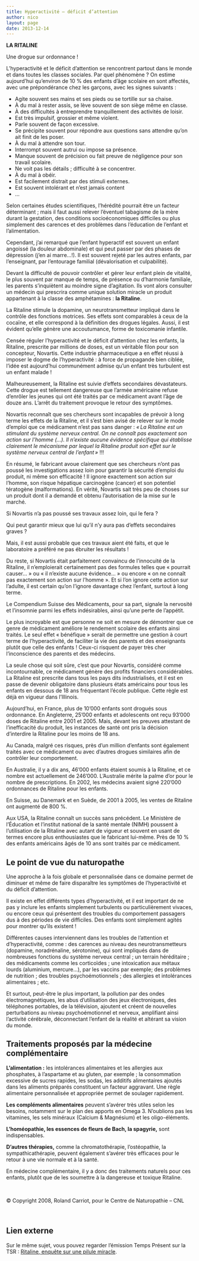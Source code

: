 ```yaml
---
title: Hyperactivité – déficit d’attention
author: nico
layout: page
date: 2013-12-14
---
```

**LA RITALINE**

Une drogue sur ordonnance !

L’hyperactivité et le déficit d’attention se rencontrent partout dans le monde et dans toutes les classes sociales. Par quel phénomène ? On estime aujourd’hui qu’environ de 10 % des enfants d’âge scolaire en sont affectés, avec une prépondérance chez les garçons, avec les signes suivants :

  * Agite souvent ses mains et ses pieds ou se tortille sur sa chaise.
  * À du mal à rester assis, se lève souvent de son siège même en classe.
  * À des difficultés à entreprendre tranquillement des activités de loisir.
  * Est très impulsif, grossier et même violent.
  * Parle souvent de façon excessive.
  * Se précipite souvent pour répondre aux questions sans attendre qu’on ait finit de les poser.
  * À du mal à attendre son tour.
  * Interrompt souvent autrui ou impose sa présence.
  * Manque souvent de précision ou fait preuve de négligence pour son travail scolaire.
  * Ne voit pas les détails ; difficulté à se concentrer.
  * À du mal à obéir.
  * Est facilement distrait par des stimuli externes.
  * Est souvent intolérant et n’est jamais content
  * …

Selon certaines études scientifiques, l’hérédité pourrait être un facteur déterminant ; mais il faut aussi relever l’éventuel tabagisme de la mère durant la gestation, des conditions socioéconomiques difficiles ou plus simplement des carences et des problèmes dans l’éducation de l’enfant et l’alimentation.

Cependant, j’ai remarqué que l’enfant hyperactif est souvent un enfant angoissé (la douleur abdominale) et qui peut passer par des phases de dépression (j’en ai marre…!). Il est souvent rejeté par les autres enfants, par l’enseignant, par l’entourage familial (dévalorisation et culpabilité).

Devant la difficulté de pouvoir contrôler et gérer leur enfant plein de vitalité, le plus souvent par manque de temps, de présence ou d’harmonie familiale, les parents s’inquiètent au moindre signe d’agitation. Ils vont alors consulter un médecin qui prescrira comme unique solution miracle un produit appartenant à la classe des amphétamines : **la Ritaline**.

La Ritaline stimule la dopamine, un neurotransmetteur impliqué dans le contrôle des fonctions motrices. Ses effets sont comparables à ceux de la cocaïne, et elle correspond à la définition des drogues légales. Aussi, il est évident qu’elle génère une accoutumance, forme de toxicomanie infantile.

Censée réguler l’hyperactivité et le déficit d’attention chez les enfants, la Ritaline, prescrite par millions de doses, est un véritable filon pour son concepteur, Novartis. Cette industrie pharmaceutique a en effet réussi à imposer le dogme de l’hyperactivité : à force de propagande bien ciblée, l’idée est aujourd’hui communément admise qu’un enfant très turbulent est un enfant malade !

Malheureusement, la Ritaline est suivie d’effets secondaires dévastateurs. Cette drogue est tellement dangereuse que l’armée américaine refuse d’enrôler les jeunes qui ont été traités par ce médicament avant l’âge de douze ans. L’arrêt du traitement provoque le retour des symptômes.

Novartis reconnaît que ses chercheurs sont incapables de prévoir à long terme les effets de la Ritaline, et il s’est bien avisé de relever sur le mode d’emploi que ce médicament n’est pas sans danger : *« La Ritaline est un stimulant du système nerveux central. On ne connaît pas exactement son action sur l’homme (…). Il n’existe aucune évidence spécifique qui établisse clairement le mécanisme par lequel la Ritaline produit son effet sur le système nerveux central de l’enfant »* !!!

En résumé, le fabricant avoue clairement que ses chercheurs n’ont pas poussé les investigations assez loin pour garantir la sécurité d’emploi du produit, ni même son efficacité ! Il ignore exactement son action sur l’homme, son risque hépatique carcinogène (cancer) et son potentiel tératogène (malformations). En vérité, Novartis sait très peu de choses sur un produit dont il a demandé et obtenu l’autorisation de la mise sur le marché.

Si Novartis n’a pas poussé ses travaux assez loin, qui le fera ?

Qui peut garantir mieux que lui qu’il n’y aura pas d’effets secondaires graves ?

Mais, il est aussi probable que ces travaux aient été faits, et que le laboratoire a préféré ne pas ébruiter les résultats !

Du reste, si Novartis était parfaitement convaincu de l’innocuité de la Ritaline, il n’emploierait certainement pas des formules telles que « pourrait causer… » ou « il n’existe aucune évidence… » ou encore « on ne connaît pas exactement son action sur l’homme ». Et si l’on ignore cette action sur l’adulte, il est certain qu’on l’ignore davantage chez l’enfant, surtout à long terme.

Le Compendium Suisse des Médicaments, pour sa part, signale la nervosité et l’insomnie parmi les effets indésirables, ainsi qu’une perte de l’appétit.

Le plus incroyable est que personne ne soit en mesure de démontrer que ce genre de médicament améliore le rendement scolaire des enfants ainsi traités. Le seul effet « bénéfique » serait de permettre une gestion à court terme de l’hyperactivité, de faciliter la vie des parents et des enseignants plutôt que celle des enfants ! Ceux-ci risquent de payer très cher l’inconscience des parents et des médecins.

La seule chose qui soit sûre, c’est que pour Novartis, considéré comme incontournable, ce médicament génère des profits financiers considérables. La Ritaline est prescrite dans tous les pays dits industrialisés, et il est en passe de devenir obligatoire dans plusieurs états américains pour tous les enfants en dessous de 18 ans fréquentant l’école publique. Cette règle est déjà en vigueur dans l’Illinois.

Aujourd’hui, en France, plus de 10’000 enfants sont drogués sous ordonnance. En Angleterre, 25’000 enfants et adolescents ont reçu 93’000 doses de Ritaline entre 2001 et 2005. Mais, devant les preuves attestant de l’inefficacité du produit, les instances de santé ont pris la décision d’interdire la Ritaline pour les moins de 18 ans.

Au Canada, malgré ces risques, près d’un million d’enfants sont également traités avec ce médicament ou avec d’autres drogues similaires afin de contrôler leur comportement.

En Australie, il y a dix ans, 46’000 enfants étaient soumis à la Ritaline, et ce nombre est actuellement de 246’000. L’Australie mérite la palme d’or pour le nombre de prescriptions. En 2002, les médecins avaient signé 220’000 ordonnances de Ritaline pour les enfants.

En Suisse, au Danemark et en Suède, de 2001 à 2005, les ventes de Ritaline ont augmenté de 800 %.

Aux USA, la Ritaline connaît un succès sans précédent. Le Ministère de l’Éducation et l’institut national de la santé mentale (NIMH) poussent à l’utilisation de la Ritaline avec autant de vigueur et souvent en usant de termes encore plus enthousiastes que le fabricant lui-même. Près de 10 % des enfants américains âgés de 10 ans sont traités par ce médicament.

## Le point de vue du naturopathe

Une approche à la fois globale et personnalisée dans ce domaine permet de diminuer et même de faire disparaître les symptômes de l’hyperactivité et du déficit d’attention.

Il existe en effet différents types d’hyperactivité, et il est important de ne pas y inclure les enfants simplement turbulents ou particulièrement vivaces, ou encore ceux qui présentent des troubles du comportement passagers dus à des périodes de vie difficiles. Des enfants sont simplement agités pour montrer qu’ils existent !

Différentes causes interviennent dans les troubles de l’attention et d’hyperactivité, comme : des carences au niveau des neurotransmetteurs (dopamine, noradrénaline, sérotonine), qui sont impliqués dans de nombreuses fonctions du système nerveux central ; un terrain héréditaire ; des médicaments comme les corticoïdes ; une intoxication aux métaux lourds (aluminium, mercure…), par les vaccins par exemple; des problèmes de nutrition ; des troubles psychoémotionnels ; des allergies et intolérances alimentaires ; etc.

Et surtout, peut-être le plus important, la pollution par des ondes électromagnétiques, les abus d’utilisation des jeux électroniques, des téléphones portables, de la télévision, ajoutent et créent de nouvelles perturbations au niveau psychoémotionnel et nerveux, amplifiant ainsi l’activité cérébrale, déconnectant l’enfant de la réalité et altérant sa vision du monde.

## Traitements proposés par la médecine complémentaire

**L’alimentation :** les intolérances alimentaires et les allergies aux phosphates, à l’aspartame et au gluten, par exemple ; la consommation excessive de sucres rapides, les sodas, les additifs alimentaires ajoutés dans les aliments préparés constituent un facteur aggravant. Une règle alimentaire personnalisée et appropriée permet de soulager rapidement.

**Les compléments alimentaires** peuvent s’avérer très utiles selon les besoins, notamment sur le plan des apports en Omega 3. N’oublions pas les vitamines, les sels minéraux (Calcium & Magnésium) et les oligo-éléments.

**L’homéopathie, les essences de fleurs de Bach, la spagyrie,** sont indispensables.

**D’autres thérapies,** comme la chromatothérapie, l’ostéopathie, la sympathicathérapie, peuvent également s’avérer très efficaces pour le retour à une vie normale et à la santé.

En médecine complémentaire, il y a donc des traitements naturels pour ces enfants, plutôt que de les soumettre à la dangereuse et toxique Ritaline.

&nbsp;

© Copyright 2008, Roland Carriot, pour le Centre de Naturopathie – CNL

&nbsp;

## Lien externe

Sur le même sujet, vous pouvez regarder l’émission Temps Présent sur la TSR : [Ritaline, enquête sur une pilule miracle][1].

 [1]: http://www.rts.ch/emissions/temps-present/sante/2904010-ritaline-enquete-sur-une-pilule-miracle.html